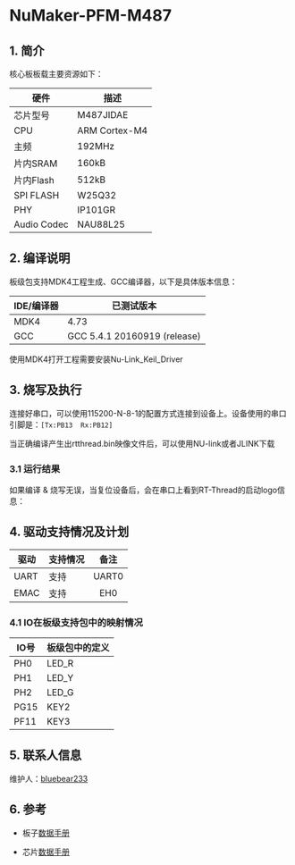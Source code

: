# NuMaker-PFM-M487

## 1. 简介

核心板板载主要资源如下：

| 硬件 | 描述 |
| -- | -- |
|芯片型号| M487JIDAE |
|CPU| ARM Cortex-M4 |
|主频| 192MHz |
|片内SRAM| 160kB |
|片内Flash| 512kB |
|SPI FLASH| W25Q32 |
|PHY| IP101GR |
|Audio Codec| NAU88L25 |


## 2. 编译说明

板级包支持MDK4工程生成、GCC编译器，以下是具体版本信息：

| IDE/编译器 | 已测试版本                   |
| ---------- | ---------------------------- |
| MDK4       | 4.73                         |
| GCC        | GCC 5.4.1 20160919 (release) |

使用MDK4打开工程需要安装Nu-Link_Keil_Driver

## 3. 烧写及执行

连接好串口，可以使用115200-N-8-1的配置方式连接到设备上。设备使用的串口引脚是：`[Tx:PB13  Rx:PB12]`

当正确编译产生出rtthread.bin映像文件后，可以使用NU-link或者JLINK下载

### 3.1 运行结果

如果编译 & 烧写无误，当复位设备后，会在串口上看到RT-Thread的启动logo信息：

## 4. 驱动支持情况及计划

| 驱动 | 支持情况  |  备注  |
| ------ | ----  | :------:  |
| UART | 支持 | UART0|
| EMAC | 支持 | EH0|

### 4.1 IO在板级支持包中的映射情况

| IO号 | 板级包中的定义 |
| -- | -- |
| PH0 | LED_R |
| PH1 | LED_Y |
| PH2 | LED_G |
| PG15 | KEY2 |
| PF11| KEY3 |

## 5. 联系人信息

维护人：[bluebear233](https://github.com/bluebear233)

## 6. 参考

* 板子[数据手册][1]
* 芯片[数据手册][2]

  [1]: http://www.nuvoton.com/resource-files/UM_NuMaker-PFM-M487_User_Manual_EN_Rev1.00.pdf
  [2]: http://www.nuvoton.com/resource-files/TRM_M480_Series_EN_Rev1.01.pdf